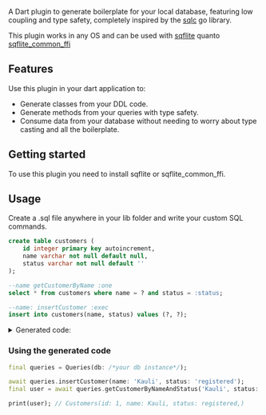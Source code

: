 A Dart plugin to generate boilerplate for your local database, 
featuring low coupling and type safety, completely inspired by the [sqlc](https://sqlc.dev/) go library.

This plugin works in any OS and can be used with [sqflite](https://pub.dev/packages/sqflite) quanto [sqflite_common_ffi](https://pub.dev/packages/sqflite_common_ffi)

## Features

Use this plugin in your dart application to:

- Generate classes from your DDL code.
- Generate methods from your queries with type safety.
- Consume data from your database without needing to worry about type casting and all the boilerplate.

## Getting started

To use this plugin you need to install sqflite or sqflite_common_ffi.

## Usage

Create a .sql file anywhere in your lib folder and write your custom SQL commands.

```sql
create table customers (
    id integer primary key autoincrement,
    name varchar not null default null,
    status varchar not null default ''
);

--name getCustomerByName :one
select * from customers where name = ? and status = :status;

--name: insertCustomer :exec
insert into customers(name, status) values (?, ?);
```
<details>
<summary>Generated code:</summary>
 

```dart
// in file sqlitec/schemas.dart
class Customers {
  static const String $tableInfo = 'customers';
  static const String $createTableStatement = 'CREATE TABLE customers(id integer PRIMARY KEY AUTOINCREMENT, name varchar NOT NULL DEFAULT NULL, status varchar NOT NULL DEFAULT \'\')';
  int id;
  String name;
  String status;

  Customers({
    required this.id,
    required this.name,
    required this.status,
  });

  factory Customers.fromJson(Map<String, dynamic> jsonMap) {
    return Customers(
      id: (jsonMap['id'] as num).toInt(),
      name: jsonMap['name'] as String,
      status: jsonMap['status'] as String,
    );
  }
  Map<String, dynamic> toJson() {
    return {
      'id': id,
      'name': name,
      'status': status,
    };
  }

  String toString() {
    return '''Customers(
  id: $id,
  name: $name,
  status: $status,
)''';  }

...
// methods inside Queries class on sqlitec/queries.sqlitec.dart
Future<Customers?> getCustumerByNameAndStatus(String $arg1, {
  required String status,
}) async {
    final result = await db.rawQuery(
      'SELECT * FROM customers WHERE name = ? AND status = ?',
      [$arg1, status],
    );
    
    if (result.isEmpty) return null;
    final resultFirst = result.first;
    return Customers.fromJson(resultFirst);
}

Future<int> insertCustomer({
  required String name,
  required String status,
}) async {
    final result = await db.rawInsert(
      'INSERT INTO customers (name, status) VALUES (?, ?)',
      [
        name,
        status,
      ],
    );

    return result;
}
```
</details>

### Using the generated code

```dart
final queries = Queries(db: /*your db instance*/);

await queries.insertCustomer(name: 'Kauli', status: 'registered');
final user = await queries.getCustomerByNameAndStatus('Kauli', status: 'registered');

print(user); // Customers(id: 1, name: Kauli, status: registered,)
```
